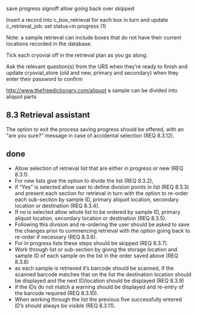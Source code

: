 save progress
signoff
allow going back over skipped

Insert a record into c_box_retrieval for each box in turn and update c_retrieval_job: set status=in progress (1)

Note: a sample retrieval can include boxes that do not have their current locations recorded in the database.

Tick each cryovial off in the retrieval plan as you go along.

Ask the relevant question(s) from the URS when they’re ready to finish 
  and update cryovial_store (old and new, primary and secondary) when they enter their password to confirm

http://www.thefreedictionary.com/aliquot
  a sample can be divided into aliquot parts

## 8.3 Retrieval assistant

The option to exit the process saving progress should be offered, 
    with an “are you sure?” message in case of accidental selection (REQ 8.3.12).

## done

 * Allow selection of retrieval list that are either in progress or new (REQ 8.3.1). 
 * For new lists give the option to divide the list (REQ 8.3.2), 
 * if “Yes” is selected allow user to define division points in list (REQ 8.3.3) and present each section for retrieval in turn with the option to re-order each sub-section by sample ID, primary aliquot location, secondary location or destination (REQ 8.3.4). 
 * If no is selected allow whole list to be ordered by sample ID, primary aliquot location, secondary location or destination (REQ 8.3.5). 
 * Following this division and re-ordering the user should be asked to save the changes prior to commencing retrieval with the option going back to re-order if necessary (REQ 8.3.6). 
 * For in progress lists these steps should be skipped (REQ 8.3.7).
 * Work through list or sub-section by giving the storage location and sample ID of each sample on the list in the order saved above (REQ 8.3.8) 
 * as each sample is retrieved it’s barcode should be scanned, if the scanned barcode matches that on the list the destination location should be displayed and the next ID/location should be displayed (REQ 8.3.9) 
 * if the IDs do not match a warning should be displayed and re-entry of the barcode required (REQ 8.3.10). 
 * When working through the list the previous five successfully entered ID’s should always be visible (REQ 8.3.11). 
